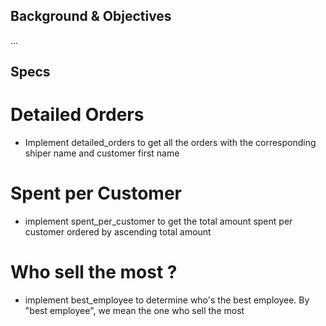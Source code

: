 ## Background & Objectives
...

## Specs
# Detailed Orders
- Implement detailed_orders to get all the orders with the corresponding shiper name and customer first name

# Spent per Customer
- implement spent_per_customer to get the total amount spent per customer ordered by ascending total amount

# Who sell the most ?
- implement best_employee to determine who's the best employee. By "best employee", we mean the one who sell the most
